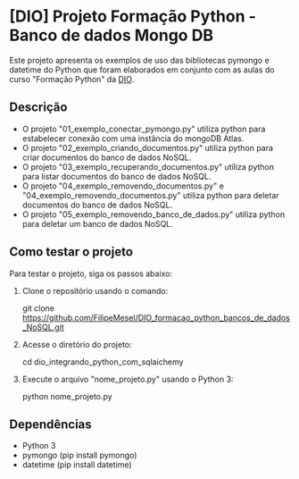 # [DIO] Projeto Formação Python - Banco de dados Mongo DB

Este projeto apresenta os exemplos de uso das bibliotecas pymongo e datetime do Python que foram elaborados em conjunto com as aulas do curso "Formação Python" da [DIO](https://www.dio.me/bootcamp/primeiros-passos-em-tecnologia).

## Descrição

 - O projeto "01_exemplo_conectar_pymongo.py" utiliza python para estabelecer conexão com uma instância do mongoDB Atlas.
 - O projeto "02_exemplo_criando_documentos.py" utiliza python para criar documentos do banco de dados NoSQL.
 - O projeto "03_exemplo_recuperando_documentos.py" utiliza python para listar documentos do banco de dados NoSQL.
 - O projeto "04_exemplo_removendo_documentos.py" e "04_exemplo_removendo_documentos.py" utiliza python para deletar documentos do banco de dados NoSQL.
 - O projeto "05_exemplo_removendo_banco_de_dados.py" utiliza python para deletar um banco de dados NoSQL.

## Como testar o projeto

Para testar o projeto, siga os passos abaixo:

1. Clone o repositório usando o comando:

    git clone https://github.com/FilipeMesel/DIO_formacao_python_bancos_de_dados_NoSQL.git


2. Acesse o diretório do projeto:

    cd dio_integrando_python_com_sqlaichemy

3. Execute o arquivo "nome_projeto.py" usando o Python 3:

    python nome_projeto.py

## Dependências

 - Python 3
 - pymongo (pip install pymongo)
 - datetime (pip install datetime)


